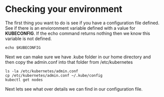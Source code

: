 # Checking your environment

The first thing you want to do is see if you have a configuration file defined. See if there is an envioronment variable defined with a value for **KUBECONFIG**.  If the echo command returns nothing then we know this variable is not defined.  

```shell
echo $KUBECONFIG
```

Next we can make sure we have .kube folder in our home directory and then copy the admin.conf into that folder from /etc/kubernetes


```shell
ls -la /etc/kubernetes/admin.conf
cp /etc/kubernetes/admin.conf ~/.kube/config
kubectl get nodes
```

Next lets see what over details we can find in our configuration file.

